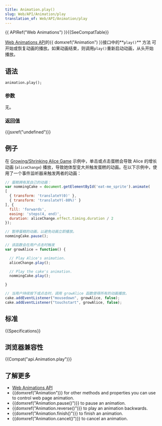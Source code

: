 ```yaml
---
title: Animation.play()
slug: Web/API/Animation/play
translation_of: Web/API/Animation/play
---
```

{{ APIRef("Web Animations") }}{{SeeCompatTable}}

[Web Animations API](/en-US/docs/Web/API/Web_Animations_API)的{{ domxref("Animation") }}接口中的**`play()`** 方法 可开始或恢复动画的播放。如果动画结束，则调用`play()`重新启动动画，从头开始播放。

## 语法

```plain
animation.play();
```

### 参数

无。

### 返回值

{{jsxref("undefined")}}

## 例子

在 [Growing/Shrinking Alice Game](http://codepen.io/rachelnabors/pen/PNYGZQ?editors=0010) 示例中，单击或点击蛋糕会导致 Alice 的增长动画 (`aliceChange`) 播放，导致她体型变大并触发蛋糕的动画。在以下示例中，使用了一个事件监听器来触发两者的动画：

```js
// 蛋糕拥有其自己的动画：
var nommingCake = document.getElementById('eat-me_sprite').animate(
[
  { transform: 'translateY(0)' },
  { transform: 'translateY(-80%)' }
], {
  fill: 'forwards',
  easing: 'steps(4, end)',
  duration: aliceChange.effect.timing.duration / 2
});

// 暂停蛋糕的动画，以避免动画立即播放。
nommingCake.pause();

// 该函数会在用户点击时触发
var growAlice = function() {

  // Play Alice's animation.
  aliceChange.play();

  // Play the cake's animation.
  nommingCake.play();

}

// 当用户持续按下或点击时，调用 growAlice 函数使得所有的动画播放。
cake.addEventListener("mousedown", growAlice, false);
cake.addEventListener("touchstart", growAlice, false);
```

## 标准

{{Specifications}}

## 浏览器兼容性

{{Compat("api.Animation.play")}}

## 了解更多

- [Web Animations API](/en-US/docs/Web/API/Web_Animations_API)
- {{domxref("Animation")}} for other methods and properties you can use to control web page animation.
- {{domxref("Animation.pause()")}} to pause an animation.
- {{domxref("Animation.reverse()")}} to play an animation backwards.
- {{domxref("Animation.finish()")}} to finish an animation.
- {{domxref("Animation.cancel()")}} to cancel an animation.
